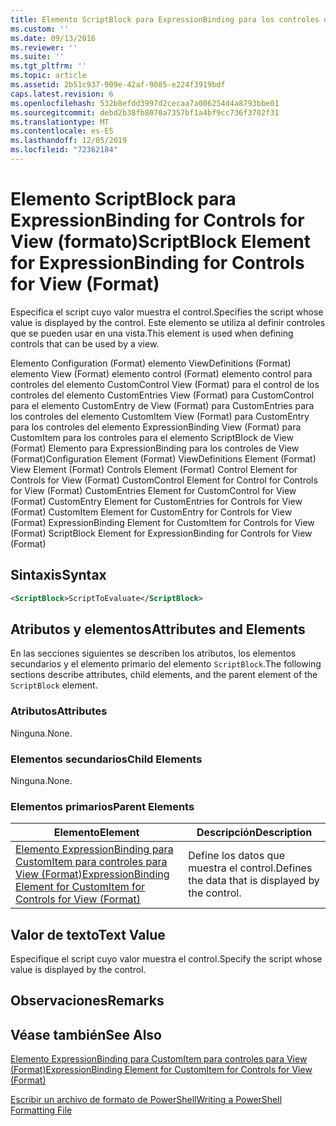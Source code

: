 ```yaml
---
title: Elemento ScriptBlock para ExpressionBinding para los controles de View (Format) | Microsoft Docs
ms.custom: ''
ms.date: 09/13/2016
ms.reviewer: ''
ms.suite: ''
ms.tgt_pltfrm: ''
ms.topic: article
ms.assetid: 2b51c937-909e-42af-9085-e224f3919bdf
caps.latest.revision: 6
ms.openlocfilehash: 532b8efdd3997d2cecaa7a006254d4a8793bbe01
ms.sourcegitcommit: debd2b38fb8070a7357bf1a4bf9cc736f3702f31
ms.translationtype: MT
ms.contentlocale: es-ES
ms.lasthandoff: 12/05/2019
ms.locfileid: "72362184"
---
```

# <a name="scriptblock-element-for-expressionbinding-for-controls-for-view-format"></a><span data-ttu-id="788e0-102">Elemento ScriptBlock para ExpressionBinding for Controls for View (formato)</span><span class="sxs-lookup"><span data-stu-id="788e0-102">ScriptBlock Element for ExpressionBinding for Controls for View (Format)</span></span>

<span data-ttu-id="788e0-103">Especifica el script cuyo valor muestra el control.</span><span class="sxs-lookup"><span data-stu-id="788e0-103">Specifies the script whose value is displayed by the control.</span></span> <span data-ttu-id="788e0-104">Este elemento se utiliza al definir controles que se pueden usar en una vista.</span><span class="sxs-lookup"><span data-stu-id="788e0-104">This element is used when defining controls that can be used by a view.</span></span>

<span data-ttu-id="788e0-105">Elemento Configuration (Format) elemento ViewDefinitions (Format) elemento View (Format) elemento control (Format) elemento control para controles del elemento CustomControl View (Format) para el control de los controles del elemento CustomEntries View (Format) para CustomControl para el elemento CustomEntry de View (Format) para CustomEntries para los controles del elemento CustomItem View (Format) para CustomEntry para los controles del elemento ExpressionBinding View (Format) para CustomItem para los controles para el elemento ScriptBlock de View (Format) Elemento para ExpressionBinding para los controles de View (Format)</span><span class="sxs-lookup"><span data-stu-id="788e0-105">Configuration Element (Format) ViewDefinitions Element (Format) View Element (Format) Controls Element (Format) Control Element for Controls for View (Format) CustomControl Element for Control for Controls for View (Format) CustomEntries Element for CustomControl for View (Format) CustomEntry Element for CustomEntries for Controls for View (Format) CustomItem Element for CustomEntry for Controls for View (Format) ExpressionBinding Element for CustomItem for Controls for View (Format) ScriptBlock Element for ExpressionBinding for Controls for View (Format)</span></span>

## <a name="syntax"></a><span data-ttu-id="788e0-106">Sintaxis</span><span class="sxs-lookup"><span data-stu-id="788e0-106">Syntax</span></span>

```xml
<ScriptBlock>ScriptToEvaluate</ScriptBlock>
```

## <a name="attributes-and-elements"></a><span data-ttu-id="788e0-107">Atributos y elementos</span><span class="sxs-lookup"><span data-stu-id="788e0-107">Attributes and Elements</span></span>

<span data-ttu-id="788e0-108">En las secciones siguientes se describen los atributos, los elementos secundarios y el elemento primario del elemento `ScriptBlock`.</span><span class="sxs-lookup"><span data-stu-id="788e0-108">The following sections describe attributes, child elements, and the parent element of the `ScriptBlock` element.</span></span>

### <a name="attributes"></a><span data-ttu-id="788e0-109">Atributos</span><span class="sxs-lookup"><span data-stu-id="788e0-109">Attributes</span></span>

<span data-ttu-id="788e0-110">Ninguna.</span><span class="sxs-lookup"><span data-stu-id="788e0-110">None.</span></span>

### <a name="child-elements"></a><span data-ttu-id="788e0-111">Elementos secundarios</span><span class="sxs-lookup"><span data-stu-id="788e0-111">Child Elements</span></span>

<span data-ttu-id="788e0-112">Ninguna.</span><span class="sxs-lookup"><span data-stu-id="788e0-112">None.</span></span>

### <a name="parent-elements"></a><span data-ttu-id="788e0-113">Elementos primarios</span><span class="sxs-lookup"><span data-stu-id="788e0-113">Parent Elements</span></span>

|<span data-ttu-id="788e0-114">Elemento</span><span class="sxs-lookup"><span data-stu-id="788e0-114">Element</span></span>|<span data-ttu-id="788e0-115">Descripción</span><span class="sxs-lookup"><span data-stu-id="788e0-115">Description</span></span>|
|-------------|-----------------|
|[<span data-ttu-id="788e0-116">Elemento ExpressionBinding para CustomItem para controles para View (Format)</span><span class="sxs-lookup"><span data-stu-id="788e0-116">ExpressionBinding Element for CustomItem for Controls for View (Format)</span></span>](./expressionbinding-element-for-customitem-for-controls-for-view-format.md)|<span data-ttu-id="788e0-117">Define los datos que muestra el control.</span><span class="sxs-lookup"><span data-stu-id="788e0-117">Defines the data that is displayed by the control.</span></span>|

## <a name="text-value"></a><span data-ttu-id="788e0-118">Valor de texto</span><span class="sxs-lookup"><span data-stu-id="788e0-118">Text Value</span></span>

<span data-ttu-id="788e0-119">Especifique el script cuyo valor muestra el control.</span><span class="sxs-lookup"><span data-stu-id="788e0-119">Specify the script whose value is displayed by the control.</span></span>

## <a name="remarks"></a><span data-ttu-id="788e0-120">Observaciones</span><span class="sxs-lookup"><span data-stu-id="788e0-120">Remarks</span></span>

## <a name="see-also"></a><span data-ttu-id="788e0-121">Véase también</span><span class="sxs-lookup"><span data-stu-id="788e0-121">See Also</span></span>

[<span data-ttu-id="788e0-122">Elemento ExpressionBinding para CustomItem para controles para View (Format)</span><span class="sxs-lookup"><span data-stu-id="788e0-122">ExpressionBinding Element for CustomItem for Controls for View (Format)</span></span>](./expressionbinding-element-for-customitem-for-controls-for-view-format.md)

[<span data-ttu-id="788e0-123">Escribir un archivo de formato de PowerShell</span><span class="sxs-lookup"><span data-stu-id="788e0-123">Writing a PowerShell Formatting File</span></span>](./writing-a-powershell-formatting-file.md)
